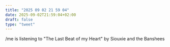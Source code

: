 ```yaml
---
title: "2025 09 02 21 59 04"
date: 2025-09-02T21:59:04+02:00
draft: false
type: "tweet"
---
```

/me is listening to "The Last Beat of my Heart" by Siouxie and the Banshees
